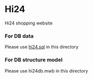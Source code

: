 # Hi24
Hi24 shopping website

### For DB data
Please use [hi24.sql](https://github.com/shaoyulan/Hi24/blob/master/hi24.sql) in this directory

### For DB structure model
Please use hi24db.mwb in this directory
